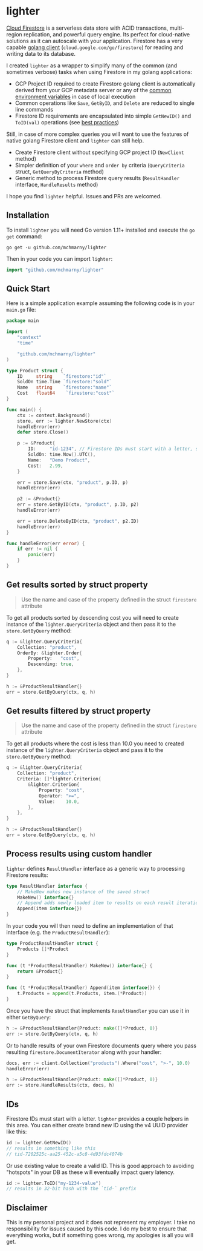 # lighter

[Cloud Firestore](https://cloud.google.com/firestore/) is a serverless data store with ACID transactions, multi-region replication, and powerful query engine. Its perfect for cloud-native solutions as it can autoscale with your application. Firestore has a very capable [golang client](https://godoc.org/cloud.google.com/go/firestore) (`cloud.google.com/go/firestore`) for reading and writing data to its database.

I created `lighter` as a wrapper to simplify many of the common (and sometimes verbose) tasks when using Firestore in my golang applications:

* GCP Project ID required to create Firestore golang client is automatically derived from your GCP metadata server or any of the [common environment variables](./meta.go) in case of local execution
* Common operations like `Save`, `GetByID`, and `Delete` are reduced to single line commands
* Firestore ID requirements are encapsulated into simple `GetNewID()` and `ToID(val)` operations (see [best practices](https://cloud.google.com/firestore/docs/best-practices))

Still, in case of more complex queries you will want to use the features of native golang Firestore client and `lighter` can still help.

* Create Firestore client without specifying GCP project ID (`NewClient` method)
* Simpler definition of your `where` and `order by` criteria (`QueryCriteria` struct, `GetQueryByCriteria` method)
* Generic method to process Firestore query results (`ResultHandler` interface, `HandleResults` method)

I hope you find `lighter` helpful. Issues and PRs are welcomed.

## Installation

To install `lighter` you will need Go version 1.11+ installed and execute the `go get` command:

```shell
go get -u github.com/mchmarny/lighter
```

Then in your code you can import `lighter`:

```go
import "github.com/mchmarny/lighter"
```

## Quick Start

Here is a simple application example assuming the following code is in your `main.go` file:

```go
package main

import (
	"context"
	"time"

	"github.com/mchmarny/lighter"
)

type Product struct {
	ID     string    `firestore:"id"`
	SoldOn time.Time `firestore:"sold"`
	Name   string    `firestore:"name"`
	Cost   float64    `firestore:"cost"`
}

func main() {
	ctx := context.Background()
	store, err := lighter.NewStore(ctx)
	handleError(err)
	defer store.Close()

	p := &Product{
		ID:     "id-1234", // Firestore IDs must start with a letter, see IDs section below
		SoldOn: time.Now().UTC(),
		Name:   "Demo Product",
		Cost:   2.99,
	}

	err = store.Save(ctx, "product", p.ID, p)
	handleError(err)

	p2 := &Product{}
	err = store.GetByID(ctx, "product", p.ID, p2)
	handleError(err)

	err = store.DeleteByID(ctx, "product", p2.ID)
	handleError(err)
}

func handleError(err error) {
	if err != nil {
		panic(err)
	}
}
```

## Get results sorted by struct property

> Use the name and case of the property defined in the struct `firestore` attribute

To get all products sorted by descending cost you will need to create instance of the `lighter.QueryCriteria` object and then pass it to the `store.GetByQuery` method:

```go
q := &lighter.QueryCriteria{
	Collection: "product",
	OrderBy: &lighter.Order{
		Property:   "cost",
		Descending: true,
	},
}

h := &ProductResultHandler{}
err = store.GetByQuery(ctx, q, h)
```

## Get results filtered by struct property

> Use the name and case of the property defined in the struct `firestore` attribute

To get all products where the cost is less than 10.0 you need to created instance of the `lighter.QueryCriteria` object and pass it to the `store.GetByQuery` method:

```go
q := &lighter.QueryCriteria{
	Collection: "product",
	Criteria: []*lighter.Criterion{
		&lighter.Criterion{
			Property: "cost",
			Operator: ">=",
			Value:    10.0,
		},
	},
}

h := &ProductResultHandler{}
err = store.GetByQuery(ctx, q, h)
```

## Process results using custom handler

`lighter` defines `ResultHandler` interface as a generic way to processing Firestore results:

```go
type ResultHandler interface {
	// MakeNew makes new instance of the saved struct
	MakeNew() interface{}
	// Append adds newly loaded item to results on each result iteration
	Append(item interface{})
}
```

In your code you will then need to define an implementation of that interface (e.g. the `ProductResultHandler`):

```go
type ProductResultHandler struct {
	Products []*Product
}

func (t *ProductResultHandler) MakeNew() interface{} {
	return &Product{}
}

func (t *ProductResultHandler) Append(item interface{}) {
	t.Products = append(t.Products, item.(*Product))
}
```

Once you have the struct that implements `ResultHandler` you can use it in either `GetByQuery`:

```go
h := &ProductResultHandler{Product: make([]*Product, 0)}
err := store.GetByQuery(ctx, q, h)
```

Or to handle results of your own Firestore documents query where you pass resulting `firestore.DocumentIterator` along with your handler:

```go
docs, err := client.Collection("products").Where("cost", ">-", 10.0)
handleError(err)

h := &ProductResultHandler{Product: make([]*Product, 0)}
err := store.HandleResults(ctx, docs, h)
```

## IDs

Firestore IDs must start with a letter. `lighter` provides a couple helpers in this area. You can either create brand new ID using the v4 UUID provider like this:

```go
id := lighter.GetNewID()
// results in something like this
// tid-7202525c-aa25-452c-a5c8-4d93fdc4074b
```

Or use existing value to create a valid ID. This is good approach to avoiding "hotspots" in your DB as these will eventually impact query latency.

```go
id := lighter.ToID("my-1234-value")
// results in 32-bit hash with the `tid-` prefix
```


## Disclaimer

This is my personal project and it does not represent my employer. I take no responsibility for issues caused by this code. I do my best to ensure that everything works, but if something goes wrong, my apologies is all you will get.


